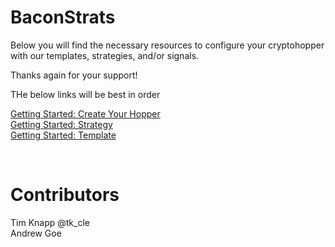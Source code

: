 # BaconStrats
Below you will find the necessary resources to configure your cryptohopper with our templates, strategies, and/or signals. 

Thanks again for your support!

THe below links will be best in order

[Getting Started: Create Your Hopper](create-hopper.md) </br>
[Getting Started: Strategy](gettingstarted-strategy.md) </br>
[Getting Started: Template](gettingstarted-template.md)

</br>

# Contributors
Tim Knapp @tk_cle </br>
Andrew Goe
